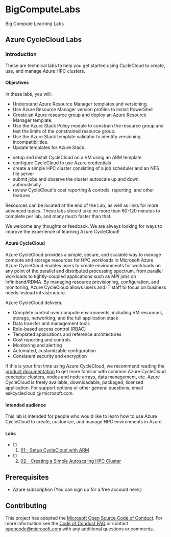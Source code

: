 # BigComputeLabs
Big Compute Learning Labs 

## Azure CycleCloud Labs

### Introduction

These are technical labs to help you get started using CycleCloud to create, use, and manage Azure HPC clusters. 

#### Objectives
In these labs, you will:

- Understand Azure Resource Manager templates and versioning.
- Use Azure Resource Manager version profiles to install PowerShell
- Create an Azure resource group and deploy an Azure Resource Manager template.
- Use the Azure Stack Policy module to constrain the resource group and test the limits of the constrained resource group.
- Use the Azure Stack template validator to identify versioning incompatibilities.
- Update templates for Azure Stack.

* setup and install CycleCloud on a VM using an ARM template
* configure CycleCloud to use Azure credentials
* create a simple HPC cluster consisting of a job scheduler and an NFS file server
* submit jobs and observe the cluster autoscale up and down automatically
* review CycleCloud's cost reporting & controls, reporting, and other features

Resources can be located at the end of the Lab, as well as links for more advanced topics. These labs should take no more than 60-120 minutes to complete per lab, and many much faster than that.

We welcome any thoughts or feedback. We are always looking for ways to improve the experience of learning Azure CycleCloud!

#### Azure CycleCloud

Azure CycleCloud provides a simple, secure, and scalable way to manage compute and storage resources for HPC workloads in Microsoft Azure. Azure CycleCloud enables users to create environments for workloads on any point of the parallel and distributed processing spectrum, from parallel workloads to tightly-coupled applications such as MPI jobs on Infiniband/RDMA. By managing resource provisioning, configuration, and monitoring, Azure CycleCloud allows users and IT staff to focus on business needs instead infrastructure.

Azure CycleCloud delivers:

* Complete control over compute environments, including VM resources, storage, networking, and the full application stack
* Data transfer and management tools
* Role-based access control (RBAC)
* Templated applications and reference architectures
* Cost reporting and controls
* Monitoring and alerting
* Automated, customizable configuration
* Consistent security and encryption

If this is your first time using Azure CycleCloud, we recommend reading the [product documentation](https://review.docs.microsoft.com/en-us/azure/cyclecloud) to get more familiar with common Azure CycleCloud concepts: clusters, nodes and node arrays, data management, etc. Azure CycleCloud is freely available, downloadable, packaged, licensed application. For support options or other general questions, email askcyclecloud @ microsoft.com.

#### Intended audience

This lab is intended for people who would like to learn how to use Azure CycleCloud to create, customize, and manage HPC environments in Azure.

#### Labs

- [ ] 1. [01 - Setup CycleCloud with ARM](/CycleCloud/01-Setup%20CycleCloud%20with%20ARM/README.md)
- [ ] 2. [02 - Creating a Simple Autoscaling HPC Cluster](/CycleCloud/02-Creating%20a%20Simple%20Autoscaling%20HPC%20Cluster/README.md)


## Prerequisites

- Azure subscription (You can sign up for a free account here.)

## Contributing

This project has adopted the [Microsoft Open Source Code of Conduct](https://opensource.microsoft.com/codeofconduct/). For more information see the [Code of Conduct FAQ](https://opensource.microsoft.com/codeofconduct/faq/) or contact [opencode@microsoft.com](mailto:opencode@microsoft.com) with any additional questions or comments.
